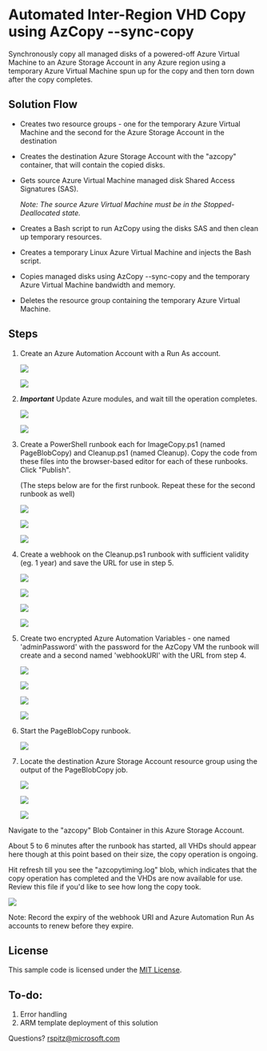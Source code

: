 # Automated Inter-Region VHD Copy using AzCopy --sync-copy


Synchronously copy all managed disks of a powered-off Azure Virtual Machine to an Azure Storage Account in any Azure region using a temporary Azure Virtual Machine spun up for the copy and then torn down after the copy completes. 

## Solution Flow

* Creates two resource groups - one for the temporary Azure Virtual Machine and the second for the Azure Storage Account in the destination

* Creates the destination Azure Storage Account with the "azcopy" container, that will contain the copied disks.

* Gets source Azure Virtual Machine managed disk Shared Access Signatures (SAS).

    _Note: The source Azure Virtual Machine must be in the Stopped-Deallocated state._

* Creates a Bash script to run AzCopy using the disks SAS and then clean up temporary resources.

* Creates a temporary Linux Azure Virtual Machine and injects the Bash script.

* Copies managed disks using AzCopy --sync-copy and the temporary Azure Virtual Machine bandwidth and memory.

* Deletes the resource group containing the temporary Azure Virtual Machine.

## Steps

1. Create an Azure Automation Account with a Run As account.

    ![](https://github.com/richardspitz/imagefactory/raw/master/images/AutoAccCreate.JPG)

    ![](https://github.com/richardspitz/imagefactory/raw/master/images/AutoAccount.JPG)

2. ***Important*** Update Azure modules, and wait till the operation completes.

    ![](https://github.com/richardspitz/imagefactory/raw/master/images/UpdateAzureModules.JPG)
    
    ![](https://github.com/richardspitz/imagefactory/raw/master/images/UpdateAzureModules1.JPG)
    
3. Create a PowerShell runbook each for ImageCopy.ps1 (named PageBlobCopy) and Cleanup.ps1 (named Cleanup). Copy the code from these files into the browser-based editor for each of these runbooks. Click "Publish".

    (The steps below are for the first runbook. Repeat these for the second runbook as well)

    ![](https://github.com/richardspitz/imagefactory/raw/master/images/Runbook.JPG)
    
    ![](https://github.com/richardspitz/imagefactory/raw/master/images/Runbook1.JPG)

    ![](https://github.com/richardspitz/imagefactory/raw/master/images/Runbook2.JPG)

4. Create a webhook on the Cleanup.ps1 runbook with sufficient validity (eg. 1 year) and save the URL for use in step 5.

    ![](https://github.com/richardspitz/imagefactory/raw/master/images/Webhook0.JPG)
    
    ![](https://github.com/richardspitz/imagefactory/raw/master/images/Webhook01.JPG)
    
    ![](https://github.com/richardspitz/imagefactory/raw/master/images/Webhook1.JPG)

    ![](https://github.com/richardspitz/imagefactory/raw/master/images/Webhook2.JPG)

5. Create two encrypted Azure Automation Variables - one named 'adminPassword' with the password for the AzCopy VM the runbook will create and a second named 'webhookURI' with the URL from step 4. 

    ![](https://github.com/richardspitz/imagefactory/raw/master/images/Variables.JPG)

    ![](https://github.com/richardspitz/imagefactory/raw/master/images/Variables1.JPG)

    ![](https://github.com/richardspitz/imagefactory/raw/master/images/Variables2.JPG)

    ![](https://github.com/richardspitz/imagefactory/raw/master/images/Variables3.JPG)

6. Start the PageBlobCopy runbook.

    ![](https://github.com/richardspitz/imagefactory/raw/master/images/StartRunbook.JPG)

7. Locate the destination Azure Storage Account resource group using the output of the PageBlobCopy job.

    ![](https://github.com/richardspitz/imagefactory/raw/master/images/RunbookOutput1.JPG)

    ![](https://github.com/richardspitz/imagefactory/raw/master/images/RunbookOutput2.JPG)

    ![](https://github.com/richardspitz/imagefactory/raw/master/images/RunbookOutput3.JPG)

Navigate to the "azcopy" Blob Container in this Azure Storage Account. 

About 5 to 6 minutes after the runbook has started, all VHDs should appear here though at this point based on their size, the copy operation is ongoing. 

Hit refresh till you see the "azcopytiming.log" blob, which indicates that the copy operation has completed and the VHDs are now available for use. Review this file if you'd like to see how long the copy took.

![](https://github.com/richardspitz/imagefactory/raw/master/images/CopyComplete.JPG)


Note:
Record the expiry of the webhook URI and Azure Automation Run As accounts to renew before they expire.

## License

This sample code is licensed under the [MIT License](https://github.com/richardspitz/imagefactory/raw/master/LICENSE).

## To-do:

1. Error handling
2. ARM template deployment of this solution

Questions? rspitz@microsoft.com 
